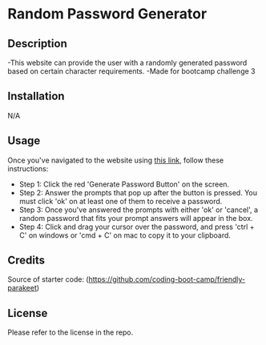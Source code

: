 # Random Password Generator

## Description
-This website can provide the user with a randomly generated password based on certain character requirements.
-Made for bootcamp challenge 3

## Installation
N/A

## Usage
Once you've navigated to the website using [this link,](https://jenryhenry.github.io/challenge-03/) follow these instructions:
- Step 1: Click the red 'Generate Password Button' on the screen.
- Step 2: Answer the prompts that pop up after the button is pressed. You must click 'ok' on at least one of them to receive a password.
- Step 3: Once you've answered the prompts with either 'ok' or 'cancel', a random password that fits your prompt answers will appear in the box.
- Step 4: Click and drag your cursor over the password, and press 'ctrl + C' on windows or 'cmd + C' on mac to copy it to your clipboard.

 ## Credits
 Source of starter code: (https://github.com/coding-boot-camp/friendly-parakeet)

 ## License
 Please refer to the license in the repo.

 


